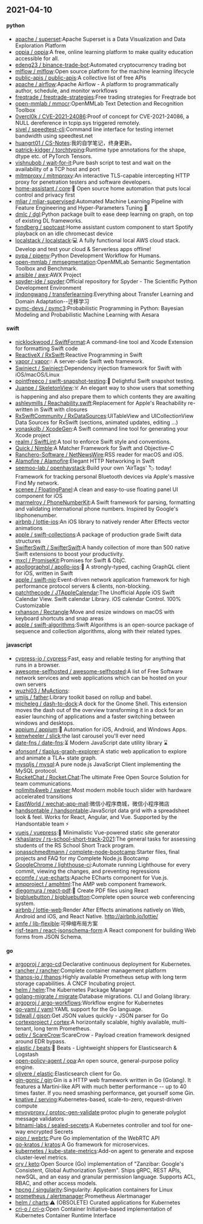 ## 2021-04-10

#### python
* [apache / superset](https://github.com/apache/superset):Apache Superset is a Data Visualization and Data Exploration Platform
* [oppia / oppia](https://github.com/oppia/oppia):A free, online learning platform to make quality education accessible for all.
* [edeng23 / binance-trade-bot](https://github.com/edeng23/binance-trade-bot):Automated cryptocurrency trading bot
* [mlflow / mlflow](https://github.com/mlflow/mlflow):Open source platform for the machine learning lifecycle
* [public-apis / public-apis](https://github.com/public-apis/public-apis):A collective list of free APIs
* [apache / airflow](https://github.com/apache/airflow):Apache Airflow - A platform to programmatically author, schedule, and monitor workflows
* [freqtrade / freqtrade-strategies](https://github.com/freqtrade/freqtrade-strategies):Free trading strategies for Freqtrade bot
* [open-mmlab / mmocr](https://github.com/open-mmlab/mmocr):OpenMMLab Text Detection and Recognition Toolbox
* [0vercl0k / CVE-2021-24086](https://github.com/0vercl0k/CVE-2021-24086):Proof of concept for CVE-2021-24086, a NULL dereference in tcpip.sys triggered remotely.
* [sivel / speedtest-cli](https://github.com/sivel/speedtest-cli):Command line interface for testing internet bandwidth using speedtest.net
* [huangrt01 / CS-Notes](https://github.com/huangrt01/CS-Notes):我的自学笔记，终身更新。
* [patrick-kidger / torchtyping](https://github.com/patrick-kidger/torchtyping):Runtime type annotations for the shape, dtype etc. of PyTorch Tensors.
* [vishnubob / wait-for-it](https://github.com/vishnubob/wait-for-it):Pure bash script to test and wait on the availability of a TCP host and port
* [mitmproxy / mitmproxy](https://github.com/mitmproxy/mitmproxy):An interactive TLS-capable intercepting HTTP proxy for penetration testers and software developers.
* [home-assistant / core](https://github.com/home-assistant/core):🏡
Open source home automation that puts local control and privacy first
* [mljar / mljar-supervised](https://github.com/mljar/mljar-supervised):Automated Machine Learning Pipeline with Feature Engineering and Hyper-Parameters Tuning
🚀
* [dmlc / dgl](https://github.com/dmlc/dgl):Python package built to ease deep learning on graph, on top of existing DL frameworks.
* [fondberg / spotcast](https://github.com/fondberg/spotcast):Home assistant custom component to start Spotify playback on an idle chromecast device
* [localstack / localstack](https://github.com/localstack/localstack):💻
A fully functional local AWS cloud stack. Develop and test your cloud & Serverless apps offline!
* [pypa / pipenv](https://github.com/pypa/pipenv):Python Development Workflow for Humans.
* [open-mmlab / mmsegmentation](https://github.com/open-mmlab/mmsegmentation):OpenMMLab Semantic Segmentation Toolbox and Benchmark.
* [ansible / awx](https://github.com/ansible/awx):AWX Project
* [spyder-ide / spyder](https://github.com/spyder-ide/spyder):Official repository for Spyder - The Scientific Python Development Environment
* [jindongwang / transferlearning](https://github.com/jindongwang/transferlearning):Everything about Transfer Learning and Domain Adaptation--迁移学习
* [pymc-devs / pymc3](https://github.com/pymc-devs/pymc3):Probabilistic Programming in Python: Bayesian Modeling and Probabilistic Machine Learning with Aesara

#### swift
* [nicklockwood / SwiftFormat](https://github.com/nicklockwood/SwiftFormat):A command-line tool and Xcode Extension for formatting Swift code
* [ReactiveX / RxSwift](https://github.com/ReactiveX/RxSwift):Reactive Programming in Swift
* [vapor / vapor](https://github.com/vapor/vapor):💧
A server-side Swift web framework.
* [Swinject / Swinject](https://github.com/Swinject/Swinject):Dependency injection framework for Swift with iOS/macOS/Linux
* [pointfreeco / swift-snapshot-testing](https://github.com/pointfreeco/swift-snapshot-testing):📸
Delightful Swift snapshot testing.
* [Juanpe / SkeletonView](https://github.com/Juanpe/SkeletonView):☠️
An elegant way to show users that something is happening and also prepare them to which contents they are awaiting
* [ashleymills / Reachability.swift](https://github.com/ashleymills/Reachability.swift):Replacement for Apple's Reachability re-written in Swift with closures
* [RxSwiftCommunity / RxDataSources](https://github.com/RxSwiftCommunity/RxDataSources):UITableView and UICollectionView Data Sources for RxSwift (sections, animated updates, editing ...)
* [yonaskolb / XcodeGen](https://github.com/yonaskolb/XcodeGen):A Swift command line tool for generating your Xcode project
* [realm / SwiftLint](https://github.com/realm/SwiftLint):A tool to enforce Swift style and conventions.
* [Quick / Nimble](https://github.com/Quick/Nimble):A Matcher Framework for Swift and Objective-C
* [Ranchero-Software / NetNewsWire](https://github.com/Ranchero-Software/NetNewsWire):RSS reader for macOS and iOS.
* [Alamofire / Alamofire](https://github.com/Alamofire/Alamofire):Elegant HTTP Networking in Swift
* [seemoo-lab / openhaystack](https://github.com/seemoo-lab/openhaystack):Build your own 'AirTags'
🏷
today! Framework for tracking personal Bluetooth devices via Apple's massive Find My network.
* [scenee / FloatingPanel](https://github.com/scenee/FloatingPanel):A clean and easy-to-use floating panel UI component for iOS
* [marmelroy / PhoneNumberKit](https://github.com/marmelroy/PhoneNumberKit):A Swift framework for parsing, formatting and validating international phone numbers. Inspired by Google's libphonenumber.
* [airbnb / lottie-ios](https://github.com/airbnb/lottie-ios):An iOS library to natively render After Effects vector animations
* [apple / swift-collections](https://github.com/apple/swift-collections):A package of production grade Swift data structures
* [SwifterSwift / SwifterSwift](https://github.com/SwifterSwift/SwifterSwift):A handy collection of more than 500 native Swift extensions to boost your productivity.
* [mxcl / PromiseKit](https://github.com/mxcl/PromiseKit):Promises for Swift & ObjC.
* [apollographql / apollo-ios](https://github.com/apollographql/apollo-ios):📱
A strongly-typed, caching GraphQL client for iOS, written in Swift
* [apple / swift-nio](https://github.com/apple/swift-nio):Event-driven network application framework for high performance protocol servers & clients, non-blocking.
* [patchthecode / JTAppleCalendar](https://github.com/patchthecode/JTAppleCalendar):The Unofficial Apple iOS Swift Calendar View. Swift calendar Library. iOS calendar Control. 100% Customizable
* [rxhanson / Rectangle](https://github.com/rxhanson/Rectangle):Move and resize windows on macOS with keyboard shortcuts and snap areas
* [apple / swift-algorithms](https://github.com/apple/swift-algorithms):Swift Algorithms is an open-source package of sequence and collection algorithms, along with their related types.

#### javascript
* [cypress-io / cypress](https://github.com/cypress-io/cypress):Fast, easy and reliable testing for anything that runs in a browser.
* [awesome-selfhosted / awesome-selfhosted](https://github.com/awesome-selfhosted/awesome-selfhosted):A list of Free Software network services and web applications which can be hosted on your own servers
* [wuzhi03 / MyActions](https://github.com/wuzhi03/MyActions):
* [umijs / father](https://github.com/umijs/father):Library toolkit based on rollup and babel.
* [micheleg / dash-to-dock](https://github.com/micheleg/dash-to-dock):A dock for the Gnome Shell. This extension moves the dash out of the overview transforming it in a dock for an easier launching of applications and a faster switching between windows and desktops.
* [appium / appium](https://github.com/appium/appium):📱
Automation for iOS, Android, and Windows Apps.
* [kenwheeler / slick](https://github.com/kenwheeler/slick):the last carousel you'll ever need
* [date-fns / date-fns](https://github.com/date-fns/date-fns):⏳
Modern JavaScript date utility library
⌛️
* [afonsonf / tlaplus-graph-explorer](https://github.com/afonsonf/tlaplus-graph-explorer):A static web application to explore and animate a TLA+ state graph.
* [mysqljs / mysql](https://github.com/mysqljs/mysql):A pure node.js JavaScript Client implementing the MySQL protocol.
* [RocketChat / Rocket.Chat](https://github.com/RocketChat/Rocket.Chat):The ultimate Free Open Source Solution for team communications.
* [nolimits4web / swiper](https://github.com/nolimits4web/swiper):Most modern mobile touch slider with hardware accelerated transitions
* [EastWorld / wechat-app-mall](https://github.com/EastWorld/wechat-app-mall):微信小程序商城，微信小程序微店
* [handsontable / handsontable](https://github.com/handsontable/handsontable):JavaScript data grid with a spreadsheet look & feel. Works for React, Angular, and Vue. Supported by the Handsontable team
⚡
* [vuejs / vuepress](https://github.com/vuejs/vuepress):📝
Minimalistic Vue-powered static site generator
* [rkhaslarov / rs-school-short-track-2021](https://github.com/rkhaslarov/rs-school-short-track-2021):The general tasks for assessing students of the RS School Short Track program.
* [jonasschmedtmann / complete-node-bootcamp](https://github.com/jonasschmedtmann/complete-node-bootcamp):Starter files, final projects and FAQ for my Complete Node.js Bootcamp
* [GoogleChrome / lighthouse-ci](https://github.com/GoogleChrome/lighthouse-ci):Automate running Lighthouse for every commit, viewing the changes, and preventing regressions
* [ecomfe / vue-echarts](https://github.com/ecomfe/vue-echarts):Apache ECharts component for Vue.js.
* [ampproject / amphtml](https://github.com/ampproject/amphtml):The AMP web component framework.
* [diegomura / react-pdf](https://github.com/diegomura/react-pdf):📄
Create PDF files using React
* [bigbluebutton / bigbluebutton](https://github.com/bigbluebutton/bigbluebutton):Complete open source web conferencing system.
* [airbnb / lottie-web](https://github.com/airbnb/lottie-web):Render After Effects animations natively on Web, Android and iOS, and React Native. http://airbnb.io/lottie/
* [amfe / lib-flexible](https://github.com/amfe/lib-flexible):可伸缩布局方案
* [rjsf-team / react-jsonschema-form](https://github.com/rjsf-team/react-jsonschema-form):A React component for building Web forms from JSON Schema.

#### go
* [argoproj / argo-cd](https://github.com/argoproj/argo-cd):Declarative continuous deployment for Kubernetes.
* [rancher / rancher](https://github.com/rancher/rancher):Complete container management platform
* [thanos-io / thanos](https://github.com/thanos-io/thanos):Highly available Prometheus setup with long term storage capabilities. A CNCF Incubating project.
* [helm / helm](https://github.com/helm/helm):The Kubernetes Package Manager
* [golang-migrate / migrate](https://github.com/golang-migrate/migrate):Database migrations. CLI and Golang library.
* [argoproj / argo-workflows](https://github.com/argoproj/argo-workflows):Workflow engine for Kubernetes
* [go-yaml / yaml](https://github.com/go-yaml/yaml):YAML support for the Go language.
* [tidwall / gjson](https://github.com/tidwall/gjson):Get JSON values quickly - JSON parser for Go
* [cortexproject / cortex](https://github.com/cortexproject/cortex):A horizontally scalable, highly available, multi-tenant, long term Prometheus.
* [optiv / ScareCrow](https://github.com/optiv/ScareCrow):ScareCrow - Payload creation framework designed around EDR bypass.
* [elastic / beats](https://github.com/elastic/beats):🐠
Beats - Lightweight shippers for Elasticsearch & Logstash
* [open-policy-agent / opa](https://github.com/open-policy-agent/opa):An open source, general-purpose policy engine.
* [olivere / elastic](https://github.com/olivere/elastic):Elasticsearch client for Go.
* [gin-gonic / gin](https://github.com/gin-gonic/gin):Gin is a HTTP web framework written in Go (Golang). It features a Martini-like API with much better performance -- up to 40 times faster. If you need smashing performance, get yourself some Gin.
* [knative / serving](https://github.com/knative/serving):Kubernetes-based, scale-to-zero, request-driven compute
* [envoyproxy / protoc-gen-validate](https://github.com/envoyproxy/protoc-gen-validate):protoc plugin to generate polyglot message validators
* [bitnami-labs / sealed-secrets](https://github.com/bitnami-labs/sealed-secrets):A Kubernetes controller and tool for one-way encrypted Secrets
* [pion / webrtc](https://github.com/pion/webrtc):Pure Go implementation of the WebRTC API
* [go-kratos / kratos](https://github.com/go-kratos/kratos):A Go framework for microservices.
* [kubernetes / kube-state-metrics](https://github.com/kubernetes/kube-state-metrics):Add-on agent to generate and expose cluster-level metrics.
* [ory / keto](https://github.com/ory/keto):Open Source (Go) implementation of "Zanzibar: Google's Consistent, Global Authorization System". Ships gRPC, REST APIs, newSQL, and an easy and granular permission language. Supports ACL, RBAC, and other access models.
* [hpcng / singularity](https://github.com/hpcng/singularity):Singularity: Application containers for Linux
* [prometheus / alertmanager](https://github.com/prometheus/alertmanager):Prometheus Alertmanager
* [helm / charts](https://github.com/helm/charts):⚠️
(OBSOLETE) Curated applications for Kubernetes
* [cri-o / cri-o](https://github.com/cri-o/cri-o):Open Container Initiative-based implementation of Kubernetes Container Runtime Interface
